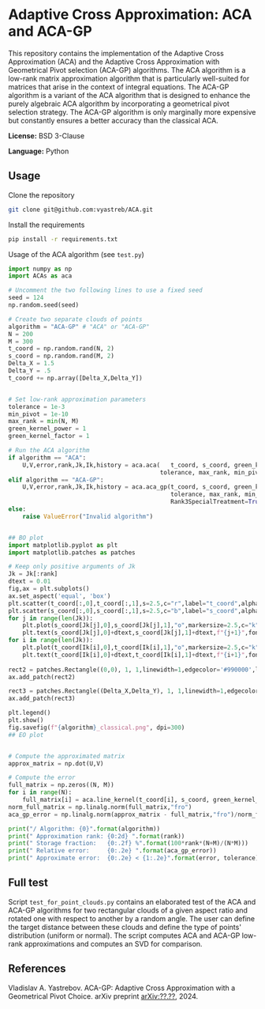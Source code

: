 # Adaptive Cross Approximation: ACA and ACA-GP

This repository contains the implementation of the Adaptive Cross Approximation (ACA) and the Adaptive Cross Approximation with Geometrical Pivot selection (ACA-GP) algorithms. The ACA algorithm is a low-rank matrix approximation algorithm that is particularly well-suited for matrices that arise in the context of integral equations. The ACA-GP algorithm is a variant of the ACA algorithm that is designed to enhance the purely algebraic ACA algorithm by incorporating a geometrical pivot selection strategy. The ACA-GP algorithm is only marginally more expensive but constantly ensures a better accuracy than the classical ACA. 

**License:** BSD 3-Clause

**Language:** Python

## Usage

Clone the repository 
```bash
git clone git@github.com:vyastreb/ACA.git
```

Install the requirements
```bash
pip install -r requirements.txt
```

Usage of the ACA algorithm (see `test.py`)

```python
import numpy as np
import ACAs as aca

# Uncomment the two following lines to use a fixed seed
seed = 124  
np.random.seed(seed)

# Create two separate clouds of points
algorithm = "ACA-GP" # "ACA" or "ACA-GP"
N = 200
M = 300
t_coord = np.random.rand(N, 2)
s_coord = np.random.rand(M, 2)
Delta_X = 1.5
Delta_Y = .5
t_coord += np.array([Delta_X,Delta_Y])


# Set low-rank approximation parameters
tolerance = 1e-3
min_pivot = 1e-10
max_rank = min(N, M)
green_kernel_power = 1
green_kernel_factor = 1

# Run the ACA algorithm
if algorithm == "ACA":
    U,V,error,rank,Jk,Ik,history = aca.aca(   t_coord, s_coord, green_kernel_factor, \
                                           tolerance, max_rank, min_pivot, green_kernel_power)
elif algorithm == "ACA-GP":
    U,V,error,rank,Jk,Ik,history = aca.aca_gp(t_coord, s_coord, green_kernel_factor, \
                                              tolerance, max_rank, min_pivot, green_kernel_power, \
                                              Rank3SpecialTreatment=True, convex_hull_distance=("const",1.))
else:
    raise ValueError("Invalid algorithm")


## BO plot
import matplotlib.pyplot as plt
import matplotlib.patches as patches

# Keep only positive arguments of Jk
Jk = Jk[:rank]
dtext = 0.01
fig,ax = plt.subplots()
ax.set_aspect('equal', 'box')
plt.scatter(t_coord[:,0],t_coord[:,1],s=2.5,c="r",label="t_coord",alpha=0.1)
plt.scatter(s_coord[:,0],s_coord[:,1],s=2.5,c="b",label="s_coord",alpha=0.1)
for j in range(len(Jk)):
    plt.plot(s_coord[Jk[j],0],s_coord[Jk[j],1],"o",markersize=2.5,c="k",zorder=10)
    plt.text(s_coord[Jk[j],0]+dtext,s_coord[Jk[j],1]+dtext,f"{j+1}",fontsize=12)
for i in range(len(Jk)):
    plt.plot(t_coord[Ik[i],0],t_coord[Ik[i],1],"o",markersize=2.5,c="k",zorder=10)
    plt.text(t_coord[Ik[i],0]+dtext,t_coord[Ik[i],1]+dtext,f"{i+1}",fontsize=12)
    
rect2 = patches.Rectangle((0,0), 1, 1,linewidth=1,edgecolor='#990000',linestyle="dashed",facecolor='none', zorder=3) 
ax.add_patch(rect2)

rect3 = patches.Rectangle((Delta_X,Delta_Y), 1, 1,linewidth=1,edgecolor='#990000',linestyle="dashed",facecolor='none', zorder=3)
ax.add_patch(rect3)

plt.legend()
plt.show()
fig.savefig(f"{algorithm}_classical.png", dpi=300)
## EO plot


# Compute the approximated matrix
approx_matrix = np.dot(U,V)

# Compute the error
full_matrix = np.zeros((N, M))
for i in range(N):
    full_matrix[i] = aca.line_kernel(t_coord[i], s_coord, green_kernel_factor, green_kernel_power)
norm_full_matrix = np.linalg.norm(full_matrix,"fro")
aca_gp_error = np.linalg.norm(approx_matrix - full_matrix,"fro")/norm_full_matrix

print("/ Algorithm: {0}".format(algorithm))
print(" Approximation rank: {0:2d} ".format(rank))
print(" Storage fraction:   {0:.2f} %".format(100*rank*(N+M)/(N*M)))
print(" Relative error:     {0:.2e} ".format(aca_gp_error))
print(" Approximate error:  {0:.2e} < {1:.2e}".format(error, tolerance))


```

## Full test

Script `test_for_point_clouds.py` contains an elaborated test of the ACA and ACA-GP algorithms for two rectangular clouds of a given aspect ratio and rotated one with respect to another by a random angle. The user can define the target distance between these clouds and define the type of points' distribution (uniform or normal). The script computes ACA and ACA-GP low-rank approximations and computes an SVD for comparison.

## References

Vladislav A. Yastrebov. ACA-GP: Adaptive Cross Approximation with a Geometrical Pivot Choice. arXiv preprint [arXiv:??.??](https://arxiv.org/abs/??.??), 2024.



